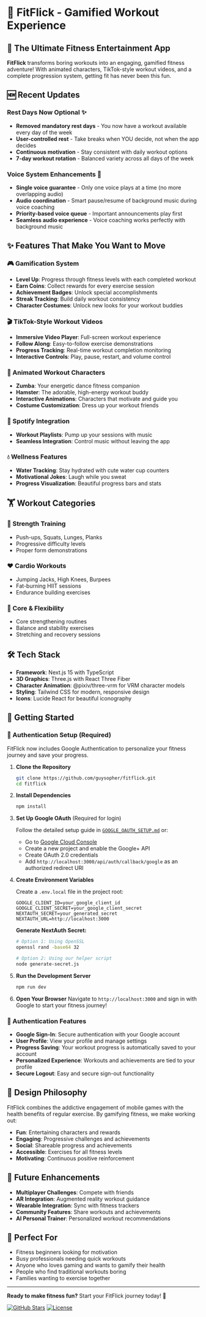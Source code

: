# 🎯 FitFlick - Gamified Workout Experience

## 🚀 The Ultimate Fitness Entertainment App

**FitFlick** transforms boring workouts into an engaging, gamified fitness adventure! With animated characters, TikTok-style workout videos, and a complete progression system, getting fit has never been this fun.

## 🆕 Recent Updates

### Rest Days Now Optional ✨
- **Removed mandatory rest days** - You now have a workout available every day of the week
- **User-controlled rest** - Take breaks when YOU decide, not when the app decides  
- **Continuous motivation** - Stay consistent with daily workout options
- **7-day workout rotation** - Balanced variety across all days of the week

### Voice System Enhancements 🎤
- **Single voice guarantee** - Only one voice plays at a time (no more overlapping audio)
- **Audio coordination** - Smart pause/resume of background music during voice coaching
- **Priority-based voice queue** - Important announcements play first
- **Seamless audio experience** - Voice coaching works perfectly with background music

## ✨ Features That Make You Want to Move

### 🎮 Gamification System
- **Level Up**: Progress through fitness levels with each completed workout
- **Earn Coins**: Collect rewards for every exercise session
- **Achievement Badges**: Unlock special accomplishments
- **Streak Tracking**: Build daily workout consistency
- **Character Costumes**: Unlock new looks for your workout buddies

### 🎬 TikTok-Style Workout Videos
- **Immersive Video Player**: Full-screen workout experience
- **Follow Along**: Easy-to-follow exercise demonstrations
- **Progress Tracking**: Real-time workout completion monitoring
- **Interactive Controls**: Play, pause, restart, and volume control

### 🐹 Animated Workout Characters
- **Zumba**: Your energetic dance fitness companion
- **Hamster**: The adorable, high-energy workout buddy
- **Interactive Animations**: Characters that motivate and guide you
- **Costume Customization**: Dress up your workout friends

### 🎵 Spotify Integration
- **Workout Playlists**: Pump up your sessions with music
- **Seamless Integration**: Control music without leaving the app

### 💧 Wellness Features
- **Water Tracking**: Stay hydrated with cute water cup counters
- **Motivational Jokes**: Laugh while you sweat
- **Progress Visualization**: Beautiful progress bars and stats

## 🏋️ Workout Categories

### 💪 Strength Training
- Push-ups, Squats, Lunges, Planks
- Progressive difficulty levels
- Proper form demonstrations

### ❤️ Cardio Workouts
- Jumping Jacks, High Knees, Burpees
- Fat-burning HIIT sessions
- Endurance building exercises

### 🧘 Core & Flexibility
- Core strengthening routines
- Balance and stability exercises
- Stretching and recovery sessions

## 🛠️ Tech Stack

- **Framework**: Next.js 15 with TypeScript
- **3D Graphics**: Three.js with React Three Fiber
- **Character Animation**: @pixiv/three-vrm for VRM character models
- **Styling**: Tailwind CSS for modern, responsive design
- **Icons**: Lucide React for beautiful iconography

## 🎯 Getting Started

### 🔐 Authentication Setup (Required)

FitFlick now includes Google Authentication to personalize your fitness journey and save your progress.

1. **Clone the Repository**
   ```bash
   git clone https://github.com/guysopher/fitflick.git
   cd fitflick
   ```

2. **Install Dependencies**
   ```bash
   npm install
   ```

3. **Set Up Google OAuth** (Required for login)
   
   Follow the detailed setup guide in [`GOOGLE_OAUTH_SETUP.md`](./GOOGLE_OAUTH_SETUP.md) or:
   
   - Go to [Google Cloud Console](https://console.cloud.google.com/)
   - Create a new project and enable the Google+ API
   - Create OAuth 2.0 credentials
   - Add `http://localhost:3000/api/auth/callback/google` as an authorized redirect URI

4. **Create Environment Variables**
   
   Create a `.env.local` file in the project root:
   ```env
   GOOGLE_CLIENT_ID=your_google_client_id
   GOOGLE_CLIENT_SECRET=your_google_client_secret
   NEXTAUTH_SECRET=your_generated_secret
   NEXTAUTH_URL=http://localhost:3000
   ```
   
   **Generate NextAuth Secret:**
   ```bash
   # Option 1: Using OpenSSL
   openssl rand -base64 32
   
   # Option 2: Using our helper script
   node generate-secret.js
   ```

5. **Run the Development Server**
   ```bash
   npm run dev
   ```

6. **Open Your Browser**
   Navigate to `http://localhost:3000` and sign in with Google to start your fitness journey!

### 🔑 Authentication Features

- **Google Sign-In**: Secure authentication with your Google account
- **User Profile**: View your profile and manage settings
- **Progress Saving**: Your workout progress is automatically saved to your account
- **Personalized Experience**: Workouts and achievements are tied to your profile
- **Secure Logout**: Easy and secure sign-out functionality

## 🎨 Design Philosophy

FitFlick combines the addictive engagement of mobile games with the health benefits of regular exercise. By gamifying fitness, we make working out:

- **Fun**: Entertaining characters and rewards
- **Engaging**: Progressive challenges and achievements  
- **Social**: Shareable progress and achievements
- **Accessible**: Exercises for all fitness levels
- **Motivating**: Continuous positive reinforcement

## 🔮 Future Enhancements

- **Multiplayer Challenges**: Compete with friends
- **AR Integration**: Augmented reality workout guidance
- **Wearable Integration**: Sync with fitness trackers
- **Community Features**: Share workouts and achievements
- **AI Personal Trainer**: Personalized workout recommendations

## 👥 Perfect For

- Fitness beginners looking for motivation
- Busy professionals needing quick workouts
- Anyone who loves gaming and wants to gamify their health
- People who find traditional workouts boring
- Families wanting to exercise together

---

**Ready to make fitness fun?** Start your FitFlick journey today! 🎉

[![GitHub Stars](https://img.shields.io/github/stars/guysopher/fitflick?style=social)](https://github.com/guysopher/fitflick)
[![License](https://img.shields.io/badge/license-MIT-blue.svg)](LICENSE)
